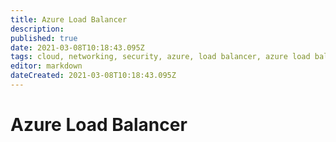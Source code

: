 ```yaml
---
title: Azure Load Balancer
description: 
published: true
date: 2021-03-08T10:18:43.095Z
tags: cloud, networking, security, azure, load balancer, azure load balancer
editor: markdown
dateCreated: 2021-03-08T10:18:43.095Z
---
```


# Azure Load Balancer